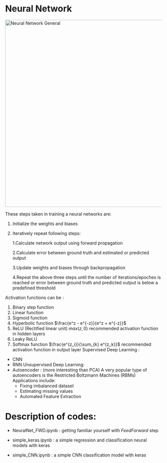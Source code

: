 # Neural Network
<img src="http://cocl.us/general_neural_network" alt="Neural Network General" width="600px">

 These steps taken in training a neural networks are:
 1. Initialize the weights and biases
 2. Iteratively repeat following steps:
    
    1.Calculate network output using forward propagation
    
    2.Calculate error between ground truth and estimated or predicted output
    
    3.Update weights and biases through backpropagation
    
    4.Repeat the above three steps until the number of iterations/epoches is reached or error between ground truth and predicted output is below a predefined threshold
 
Activation functions can be :
1. Binary step function
2. Linear function
3. Sigmoid function
4. Hyperbolic function $\frac{e^z - e^{-z}}{e^z + e^{-z}}$
5. ReLU (Rectified linear unit) $max(z,0)$ recommended activation function in hidden layers
6. Leaky ReLU
7. Softmax function $\frac{e^{z_i}}{\sum_{k} e^{z_k}}$ recommended activation function in output layer
Supervised Deep Learning :
- CNN
- RNN
Unsupervised Deep Learning:
- Autoencoder : (more interesting than PCA)
  A very popular type of autoencoders is the Restricted Boltzmann Machines (RBMs)
  Applications include:
  - Fixing imbalanced dataset
  - Estimating missing values
  - Automated Feature Extraction
  
# Description of codes:
- NeuralNet_FWD.ipynb  :   getting familiar yourself with $Feed Forward$ step

- simple_keras.ipynb   :    a simple regression and classification neural models with keras
- simple_CNN.ipynb     :    a simple CNN classification model with keras


